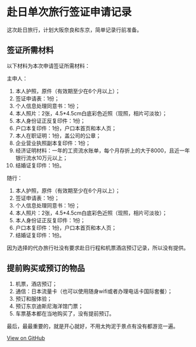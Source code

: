 # 赴日单次旅行签证申请记录


这次赴日旅行，计划大阪奈良和东京，简单记录行前准备。

<!--more-->

## 签证所需材料

以下材料为本次申请签证所需材料：

主申人：

1. 本人护照，原件（有效期至少在6个月以上）；
2. 签证申请表：1份；
3. 个人信息处理同意书：1份；
4. 本人照片：2张，4.5*4.5cm白底彩色近照（现照，相片可淡妆）；
5. 本人身份证正反复印件：1份；
6. 户口本复印件：1份，户口本首页和本人页；
7. 本人在职证明：1份，盖公司的公章；
8. 企业营业执照副本复印件：1份；
9. 经济证明材料：一年的工资流水账单，每个月存折上的大于8000，且近一年银行流水10万元以上；
10. 结婚证复印件：1份。

随行：

1. 本人护照，原件（有效期至少在6个月以上）；
2. 签证申请表：1份；
3. 个人信息处理同意书：1份；
4. 本人照片：2张，4.5*4.5cm白底彩色近照（现照，相片可淡妆）；
5. 本人身份证正反复印件：1份；
6. 户口本复印件：1份，户口本首页和本人页；
7. 结婚证复印件：1份。

因为选择的代办旅行社没有要求赴日行程和机票酒店预订记录，所以没有提供。

## 提前购买或预订的物品

1. 机票，酒店预订；
2. 通信：日本流量卡（也可以使用随身wifi或者办理电话卡国际套餐）；
3. 预订和服体验；
4. 预订东京迪斯尼海洋馆门票；
5. 车票基本都在当地购买了，没有提前预订。

最后，最最重要的，就是开心就好，不用太拘泥于景点有没有都游览一遍。


[View on GitHub](https://github.com/qiwihui/blog/issues/59)


